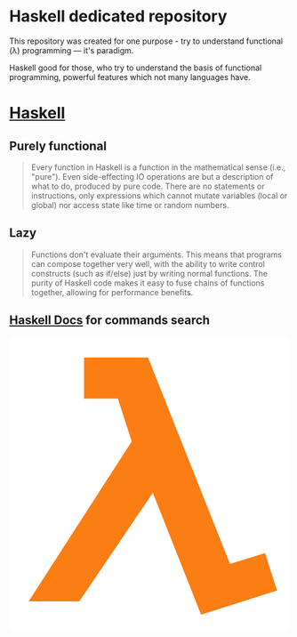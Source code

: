 # Haskell dedicated repository

This repository was created for one purpose - try to understand functional (λ) programming — it's paradigm.

Haskell good for those, who try to understand the basis of functional programming, powerful features which not many languages have.

# [Haskell](https://www.haskell.org/)

## Purely functional
> Every function in Haskell is a function in the mathematical sense (i.e., "pure"). Even side-effecting IO operations are but a description of what to do, produced by pure code. There are no statements or instructions, only expressions which cannot mutate variables (local or global) nor access state like time or random numbers.
## Lazy
> Functions don't evaluate their arguments. This means that programs can compose together very well, with the ability to write control constructs (such as if/else) just by writing normal functions. The purity of Haskell code makes it easy to fuse chains of functions together, allowing for performance benefits.

## [Haskell Docs](https://hoogle.haskell.org/) for commands search

![Lambda](Orange_lambda.svg.png)